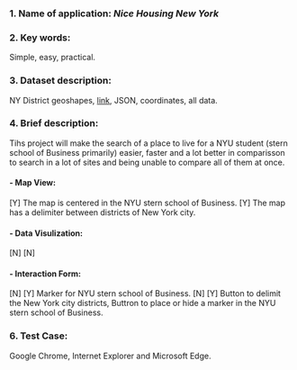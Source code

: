 ###  1. Name of application: *Nice Housing New York*

### 2. Key words: 
Simple, easy, practical.

### 3. Dataset description:
NY District geoshapes, [link](https://services5.arcgis.com/GfwWNkhOj9bNBqoJ/arcgis/rest/services/nycd/FeatureServer/0/query?where=1=1&outFields=*&outSR=4326&f=geojson), JSON, coordinates, all data.

### 4. Brief description:
Tihs project will make the search of a place to live for a NYU student (stern school of Business primarily) easier, faster and a lot better in comparisson to search in a lot of sites and being unable to compare all of them at once.

#### - Map View:
[Y] The map is centered in the NYU stern school of Business.
[Y] The map has a delimiter between districts of New York city.

#### - Data Visulization:
[N]
[N]

#### - Interaction Form:
[N]
[Y] Marker for NYU stern school of Business.
[N]
[Y] Button to delimit the New York city districts, Buttron to place or hide a marker in the NYU stern school of Business.
### 6. Test Case: 
Google Chrome, Internet Explorer and Microsoft Edge.
